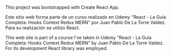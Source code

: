 This project was bootstrapped with Create React App.

Este sitio web forma parte de un curso realizado en Udemy "React - La Guía Completa: Hooks Context Redux MERN" por Juan Pablo De La Torre Valdez. Para su realización se utilizo React.

This web site is part of a course I've taken in Udemy "React - La Guía Completa: Hooks Context Redux MERN" by Juan Pablo De La Torre Valdez. For its development React library was employed.
